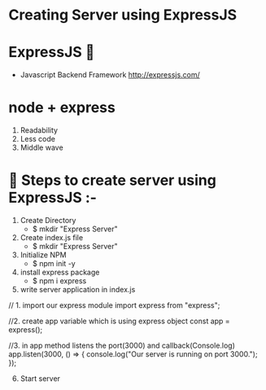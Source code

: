 # Creating Server using ExpressJS

# ExpressJS 💜
- Javascript Backend Framework
  http://expressjs.com/ 
# node + express
   1. Readability
   2. Less code
   3. Middle wave

# 🚀 Steps to create server using ExpressJS :- 
1. Create Directory
   - $ mkdir "Express Server"
3. Create index.js file
   - $ mkdir "Express Server"
5. Initialize NPM
   - $ npm init -y 
4. install express package
   - $ npm i express
5. write server application in index.js
    
// 1. import our express module
import express from "express";

//2. create app variable which is using express object
const app = express();

//3. in app method listens the port(3000) and callback(Console.log)
app.listen(3000, () => {
    console.log("Our server is running on port 3000.");
});

6. Start server
